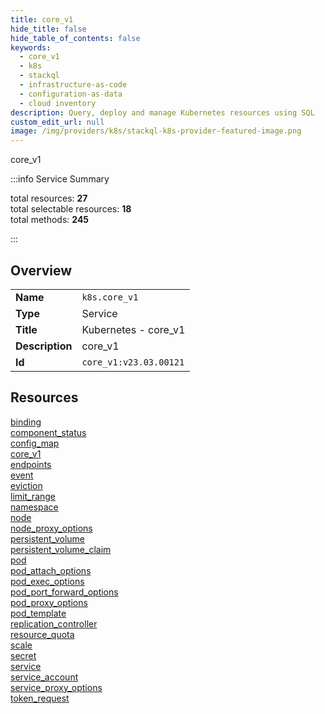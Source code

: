 ```yaml
---
title: core_v1
hide_title: false
hide_table_of_contents: false
keywords:
  - core_v1
  - k8s
  - stackql
  - infrastructure-as-code
  - configuration-as-data
  - cloud inventory
description: Query, deploy and manage Kubernetes resources using SQL
custom_edit_url: null
image: /img/providers/k8s/stackql-k8s-provider-featured-image.png
---
```

core_v1  
    
:::info Service Summary

<div class="row">
<div class="providerDocColumn">
<span>total resources:&nbsp;<b>27</b></span><br />
<span>total selectable resources:&nbsp;<b>18</b></span><br />
<span>total methods:&nbsp;<b>245</b></span><br />
</div>
</div>

:::

## Overview
<table><tbody>
<tr><td><b>Name</b></td><td><code>k8s.core_v1</code></td></tr>
<tr><td><b>Type</b></td><td>Service</td></tr>
<tr><td><b>Title</b></td><td>Kubernetes - core_v1</td></tr>
<tr><td><b>Description</b></td><td>core_v1</td></tr>
<tr><td><b>Id</b></td><td><code>core_v1:v23.03.00121</code></td></tr>
</tbody></table>

## Resources
<div class="row">
<div class="providerDocColumn">
<a href="/providers/k8s/core_v1/binding/">binding</a><br />
<a href="/providers/k8s/core_v1/component_status/">component_status</a><br />
<a href="/providers/k8s/core_v1/config_map/">config_map</a><br />
<a href="/providers/k8s/core_v1/core_v1/">core_v1</a><br />
<a href="/providers/k8s/core_v1/endpoints/">endpoints</a><br />
<a href="/providers/k8s/core_v1/event/">event</a><br />
<a href="/providers/k8s/core_v1/eviction/">eviction</a><br />
<a href="/providers/k8s/core_v1/limit_range/">limit_range</a><br />
<a href="/providers/k8s/core_v1/namespace/">namespace</a><br />
<a href="/providers/k8s/core_v1/node/">node</a><br />
<a href="/providers/k8s/core_v1/node_proxy_options/">node_proxy_options</a><br />
<a href="/providers/k8s/core_v1/persistent_volume/">persistent_volume</a><br />
<a href="/providers/k8s/core_v1/persistent_volume_claim/">persistent_volume_claim</a><br />
<a href="/providers/k8s/core_v1/pod/">pod</a><br />
</div>
<div class="providerDocColumn">
<a href="/providers/k8s/core_v1/pod_attach_options/">pod_attach_options</a><br />
<a href="/providers/k8s/core_v1/pod_exec_options/">pod_exec_options</a><br />
<a href="/providers/k8s/core_v1/pod_port_forward_options/">pod_port_forward_options</a><br />
<a href="/providers/k8s/core_v1/pod_proxy_options/">pod_proxy_options</a><br />
<a href="/providers/k8s/core_v1/pod_template/">pod_template</a><br />
<a href="/providers/k8s/core_v1/replication_controller/">replication_controller</a><br />
<a href="/providers/k8s/core_v1/resource_quota/">resource_quota</a><br />
<a href="/providers/k8s/core_v1/scale/">scale</a><br />
<a href="/providers/k8s/core_v1/secret/">secret</a><br />
<a href="/providers/k8s/core_v1/service/">service</a><br />
<a href="/providers/k8s/core_v1/service_account/">service_account</a><br />
<a href="/providers/k8s/core_v1/service_proxy_options/">service_proxy_options</a><br />
<a href="/providers/k8s/core_v1/token_request/">token_request</a><br />
</div>
</div>
